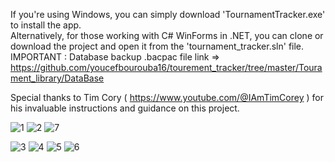 
If you're using Windows, you can simply download 'TournamentTracker.exe' to install the app.<br>
Alternatively, for those working with C# WinForms in .NET, you can clone or download the project and open it from the 'tournament_tracker.sln' file.<br>
IMPORTANT : Database backup .bacpac file link => https://github.com/youcefbourouba16/tourement_tracker/tree/master/Tourament_library/DataBase

Special thanks to Tim Cory ( https://www.youtube.com/@IAmTimCorey ) for his invaluable instructions and guidance on this project.



![1](https://github.com/youcefbourouba16/tourement_tracker/assets/109678299/01485cb7-7252-45e9-9f5a-1df71f7607bd)
![2](https://github.com/youcefbourouba16/tourement_tracker/assets/109678299/0c4a0463-366a-45a6-80fb-11ac7f072d4e)
![7](https://github.com/youcefbourouba16/tourement_tracker/assets/109678299/01e13c38-4adc-4f10-8c95-943c1ead65ed)

![3](https://github.com/youcefbourouba16/tourement_tracker/assets/109678299/032ebf17-eed9-44c8-923f-25fd0c259a65)
![4](https://github.com/youcefbourouba16/tourement_tracker/assets/109678299/a42e37a7-f81a-4b11-a851-90bafafb8a3e)
![5](https://github.com/youcefbourouba16/tourement_tracker/assets/109678299/0b493f09-94a3-4f93-ba6c-c757cc399489)
![6](https://github.com/youcefbourouba16/tourement_tracker/assets/109678299/92850142-bf8c-490b-8849-27a126aa1e91)
